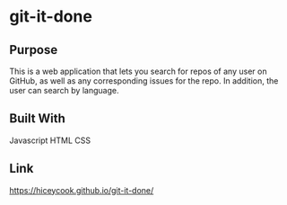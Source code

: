 # git-it-done


## Purpose
This is a web application that lets you search for repos of any user on GitHub, as well as any corresponding issues for the repo. In addition, the user can search by language.

## Built With
Javascript
HTML
CSS



## Link
https://hiceycook.github.io/git-it-done/

